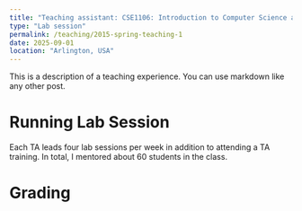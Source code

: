 ```yaml
---
title: "Teaching assistant: CSE1106: Introduction to Computer Science and Engineering"
type: "Lab session"
permalink: /teaching/2015-spring-teaching-1
date: 2025-09-01
location: "Arlington, USA"
---
```


This is a description of a teaching experience. You can use markdown like any other post.

Running Lab Session
======
Each TA leads four lab sessions per week in addition to attending a TA training. In total, I mentored about 60 students in the class.

Grading
======


